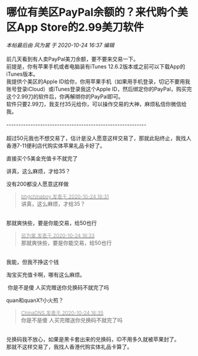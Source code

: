 # 哪位有美区PayPal余额的？来代购个美区App Store的2.99美刀软件


<i class="pstatus"> 本帖最后由 风为裳 于 2020-10-24 16:37 编辑 </i><br />
<br />
前几天看到有人卖PayPal美刀余额，要不要来交易一下。<br />
前提是，你有苹果手机或者电脑装有iTunes 12.6.2版本或之前可以下载App的iTunes版本。<br />
我提供个美区的Apple ID给你，你用苹果手机（如果用手机登录，切记不要用我账号登录iCloud）或iTunes登录我这个Apple ID，然后绑定你的PayPal，购买完这个2.99刀的软件后，你再解绑你的PayPal即可。<br />
软件只要2.99刀，我支付35元给你，可以操作交易的大神，麻烦私信你微信给我。<br />
<br />
----------------------------------------------------------<br />
<br />
超过50元我也不想交易了，估计是没人愿意这样交易了，那就此贴终止，我找人香港7-11便利店代购实体苹果礼品卡好了。

直接买个5美金充值卡不就完了

讲真，这么麻烦，才给35？

没有200都没人愿意这样做

<div class="quote"><blockquote><font size="2"><a href="https://www.hostloc.com/forum.php?mod=redirect&amp;goto=findpost&amp;pid=9346418&amp;ptid=757996" target="_blank"><font color="#999999">bhgchinaboy 发表于 2020-10-24 16:31</font></a></font><br />
讲真，这么麻烦，才给35？</blockquote></div><br />
那就爽快些，要是你能交易，给50也行

<div class="quote"><blockquote><font size="2"><a href="https://www.hostloc.com/forum.php?mod=redirect&amp;goto=findpost&amp;pid=9346427&amp;ptid=757996" target="_blank"><font color="#999999">风为裳 发表于 2020-10-24 16:33</font></a></font><br />
那就爽快些，要是你能交易，给50也行</blockquote></div><br />
我能，但我不挣这个钱

淘宝买充值卡啊，哪有这么麻烦。

<img src="static/image/smiley/yct/022.gif" smilieid="42" border="0" alt="" /> 你是不是傻 人买完赠送你兑换码不就完了吗

quan和quanX?小火煎？

<div class="quote"><blockquote><font size="2"><a href="https://www.hostloc.com/forum.php?mod=redirect&amp;goto=findpost&amp;pid=9346443&amp;ptid=757996" target="_blank"><font color="#999999">ChinaDNS 发表于 2020-10-24 16:35</font></a></font><br />
你是不是傻 人买完赠送你兑换码不就完了吗</blockquote></div><br />
兑换码我不放心，如果是黑卡套出来的兑换码，ID不用多久就被苹果封了。<br />
那就不这样交易了，我找人香港代购实体礼品卡算了。
